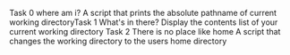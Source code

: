 Task 0 where am i?
A script that prints the absolute pathname of current working directoryTask 1 What's in there?
Display the contents list of your current working directory
Task 2 There is no place like home
A script that changes the working directory to the users home directory
